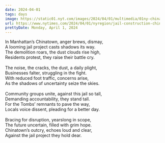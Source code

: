 ```yaml
---
date: 2024-04-01
tags: days
image: https://static01.nyt.com/images/2024/04/01/multimedia/01ny-chinatown-alt-top-01-kfzm/01ny-chinatown-alt-top-01-kfzm-facebookJumbo.jpg
url: https://www.nytimes.com/2024/04/01/nyregion/jail-construction-chinatown-manhattan.html
prettyDate: Monday, April 1, 2024
---
```

In Manhattan’s Chinatown, anger brews, dismay,<br>A looming jail project casts shadows its way.<br>The demolition roars, the dust clouds rise high,<br>Residents protest, they raise their battle cry.<br><br>The noise, the cracks, the dust, a daily plight,<br>Businesses falter, struggling in the fight.<br>With reduced foot traffic, concerns arise,<br>As the shadows of uncertainty seize the skies.<br><br>Community groups unite, against this jail so tall,<br>Demanding accountability, they stand tall.<br>For the Tombs’ remnants to pave the way,<br>Locals voice dissent, pleading for a better day.<br><br>Bracing for disruption, yearslong in scope,<br>The future uncertain, filled with grim hope.<br>Chinatown’s outcry, echoes loud and clear,<br>Against the jail project they hold dear.